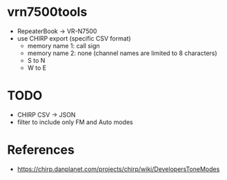 # vrn7500tools

- RepeaterBook -> VR-N7500
- use CHIRP export (specific CSV format)
  - memory name 1: call sign
  - memory name 2: none (channel names are limited to 8 characters)
  - S to N
  - W to E

# TODO

- CHIRP CSV -> JSON
- filter to include only FM and Auto modes

# References

- https://chirp.danplanet.com/projects/chirp/wiki/DevelopersToneModes
